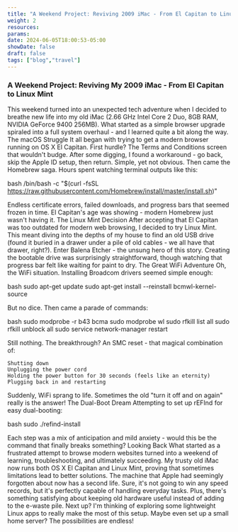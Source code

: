 ```yaml
---
title: "A Weekend Project: Reviving 2009 iMac - From El Capitan to Linux Mint"
weight: 2
resources:
params:
date: 2024-06-05T18:00:53-05:00
showDate: false
draft: false
tags: ["blog","travel"]
---
```


### A Weekend Project: Reviving My 2009 iMac - From El Capitan to Linux Mint
This weekend turned into an unexpected tech adventure when I decided to breathe new life into my old iMac (2.66 GHz Intel Core 2 Duo, 8GB RAM, NVIDIA GeForce 9400 256MB). What started as a simple browser upgrade spiraled into a full system overhaul - and I learned quite a bit along the way.
The macOS Struggle
It all began with trying to get a modern browser running on OS X El Capitan. First hurdle? The Terms and Conditions screen that wouldn't budge. After some digging, I found a workaround - go back, skip the Apple ID setup, then return. Simple, yet not obvious. Then came the Homebrew saga. Hours spent watching terminal outputs like this:

bash
/bin/bash -c "$(curl -fsSL https://raw.githubusercontent.com/Homebrew/install/master/install.sh)"

Endless certificate errors, failed downloads, and progress bars that seemed frozen in time. El Capitan's age was showing - modern Homebrew just wasn't having it.
The Linux Mint Decision
After accepting that El Capitan was too outdated for modern web browsing, I decided to try Linux Mint. This meant diving into the depths of my house to find an old USB drive (found it buried in a drawer under a pile of old cables - we all have that drawer, right?). Enter Balena Etcher - the unsung hero of this story. Creating the bootable drive was surprisingly straightforward, though watching that progress bar felt like waiting for paint to dry.
The Great WiFi Adventure
Oh, the WiFi situation. Installing Broadcom drivers seemed simple enough:

bash
sudo apt-get update
sudo apt-get install --reinstall bcmwl-kernel-source

But no dice. Then came a parade of commands:

bash
sudo modprobe -r b43 bcma
sudo modprobe wl
sudo rfkill list all
sudo rfkill unblock all
sudo service network-manager restart

Still nothing. The breakthrough? An SMC reset - that magical combination of:

    Shutting down
    Unplugging the power cord
    Holding the power button for 30 seconds (feels like an eternity)
    Plugging back in and restarting

Suddenly, WiFi sprang to life. Sometimes the old "turn it off and on again" really is the answer!
The Dual-Boot Dream
Attempting to set up rEFInd for easy dual-booting:

bash
sudo ./refind-install

Each step was a mix of anticipation and mild anxiety - would this be the command that finally breaks something?
Looking Back
What started as a frustrated attempt to browse modern websites turned into a weekend of learning, troubleshooting, and ultimately succeeding. My trusty old iMac now runs both OS X El Capitan and Linux Mint, proving that sometimes limitations lead to better solutions. The machine that Apple had seemingly forgotten about now has a second life. Sure, it's not going to win any speed records, but it's perfectly capable of handling everyday tasks. Plus, there's something satisfying about keeping old hardware useful instead of adding to the e-waste pile. Next up? I'm thinking of exploring some lightweight Linux apps to really make the most of this setup. Maybe even set up a small home server? The possibilities are endless!
